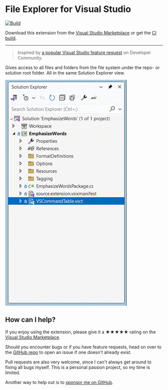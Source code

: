 ﻿[marketplace]: https://marketplace.visualstudio.com/items?itemName=MadsKristensen.WorkflowBrowser
[vsixgallery]: http://vsixgallery.com/extension/WorkspaceFiles.e5308ac4-ca47-4992-945b-9b144a10c2d0/
[repo]:https://github.com/madskristensen/WorkspaceFiles

# File Explorer for Visual Studio

[![Build](https://github.com/madskristensen/WorkspaceFiles/actions/workflows/build.yaml/badge.svg)](https://github.com/madskristensen/WorkspaceFiles/actions/workflows/build.yaml)

Download this extension from the [Visual Studio Marketplace][marketplace]
or get the [CI build][vsixgallery].

----------------------------------------

> Inspired by [a popular Visual Studio feature request](https://developercommunity.visualstudio.com/t/Make-Solution-Folders-map-to-real-folder/358125?ftype=idea&stateGroup=active) on Developer Community.

Gives access to all files and folders from the file system under the repo- or solution root folder. All in the same Solution Explorer view.

![Animation](art/animation.gif) 

## How can I help?
If you enjoy using the extension, please give it a ★★★★★ rating on the [Visual Studio Marketplace][marketplace].

Should you encounter bugs or if you have feature requests, head on over to the [GitHub repo][repo] to open an issue if one doesn't already exist.

Pull requests are also very welcome, since I can't always get around to fixing all bugs myself. This is a personal passion project, so my time is limited.

Another way to help out is to [sponsor me on GitHub](https://github.com/sponsors/madskristensen).